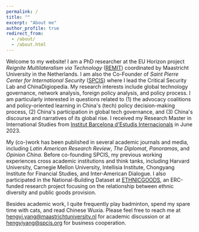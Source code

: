 ```yaml
---
permalink: /
title: ""
excerpt: "About me"
author_profile: true
redirect_from: 
  - /about/
  - /about.html
---
```


Welcome to my website! I am a PhD researcher at the EU Horizon project _Reignite Multilateralism via Technology_ ([REMIT](https://www.remit-research.eu)) coordinated by Maastricht University in the Netherlands. I am also the Co-Founder of _Saint Pierre Center for International Security_ ([SPCIS](http://www.spcis.org/)) where I lead the Critical Security Lab and ChinaDigiopedia. My research interests include global technology governance, network analysis, foreign policy analysis, and policy process. I am particularly interested in questions related to (1) the advocacy coalitions and policy-oriented learning in China's (tech) policy decision-making process, (2) China's participation in global tech governance, and (3) China's discourse and narratives of its global rise. I received my Research Master in International Studies from [Institut Barcelona d'Estudis Internacionals](https://www.ibei.org/en) in June 2023.

My (co-)work has been published in several academic journals and media, including *Latin American Research Review*, *The Diplomat*, *Panoramas*, and *Opinion China*. Before co-founding SPCIS, my previous working experiences cross academic institutions and think tanks, including Harvard University, Carnegie Mellon University, Intellisia Institute, Chongyang Institute for Financial Studies, and Inter-American Dialogue. I also participated in the National-Building Dataset at [ETHNICGOODS](https://ethnicgoods.org/), an ERC-funded research project focusing on the relationship between ethnic diversity and public goods provision.

Besides academic work, I quite frequently play badminton, spend my spare time with cats, and read Chinese Wuxia. Please feel free to reach me at [hengyi.yang@maastrichtuniversity.nl](hengyi.yang@maastrichtuniversity.nl) for academic discussion or at [hengyiyang@spcis.org](hengyiyang@spcis.org) for business cooperation.
